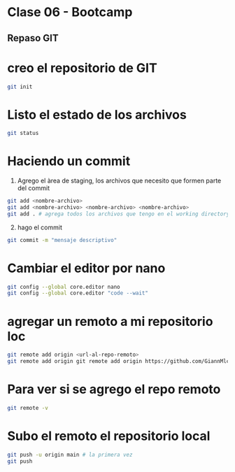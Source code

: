 # Clase 06 - Bootcamp

## Repaso GIT

# creo el repositorio de GIT

```sh
git init
```

# Listo el estado de los archivos

```sh
git status
```

# Haciendo un commit

1. Agrego el àrea de staging, los archivos que necesito que formen parte del commit

```sh
git add <nombre-archivo>
git add <nombre-archivo> <nombre-archivo> <nombre-archivo>
git add . # agrega todos los archivos que tengo en el working directory (WD)
```

2. hago el commit

```sh
git commit -m "mensaje descriptivo"
```

# Cambiar el editor por nano

```sh
git config --global core.editor nano
git config --global core.editor "code --wait"
```

# agregar un remoto a mi repositorio loc

```sh
git remote add origin <url-al-repo-remoto>
git remote add origin git remote add origin https://github.com/GiannMlclz/Repaso-ramas.git
```

# Para ver si se agrego el repo remoto

```sh
git remote -v
```

# Subo el remoto el repositorio local

```sh
git push -u origin main # la primera vez
git push
```

